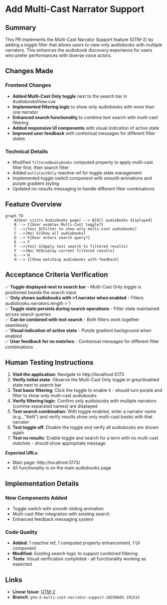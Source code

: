 # Add Multi-Cast Narrator Support

## Summary

This PR implements the Multi-Cast Narrator Support feature (GTM-2) by adding a toggle filter that allows users to view only audiobooks with multiple narrators. This enhances the audiobook discovery experience for users who prefer performances with diverse voice actors.

## Changes Made

### Frontend Changes
- **Added Multi-Cast Only toggle** next to the search bar in AudiobooksView.vue
- **Implemented filtering logic** to show only audiobooks with more than one narrator
- **Enhanced search functionality** to combine text search with multi-cast filtering
- **Added responsive UI components** with visual indication of active state
- **Improved user feedback** with contextual messages for different filter states

### Technical Details
- Modified `filteredAudiobooks` computed property to apply multi-cast filter first, then search filter
- Added `multiCastOnly` reactive ref for toggle state management
- Implemented toggle switch component with smooth animations and purple gradient styling
- Updated no-results messaging to handle different filter combinations

## Feature Overview

```mermaid
graph TD
    A[User visits Audiobooks page] --> B[All audiobooks displayed]
    B --> C{User enables Multi-Cast toggle?}
    C -->|Yes| D[Filter to show only multi-cast audiobooks]
    C -->|No| E[Show all audiobooks]
    D --> F{User enters search query?}
    E --> F
    F -->|Yes| G[Apply text search to filtered results]
    F -->|No| H[Display current filtered results]
    G --> H
    H --> I[Show matching audiobooks with feedback]
```

## Acceptance Criteria Verification

✅ **Toggle displayed next to search bar** - Multi-Cast Only toggle is positioned beside the search input  
✅ **Only shows audiobooks with >1 narrator when enabled** - Filters audiobooks.narrators.length > 1  
✅ **Toggle state persists during search operations** - Filter state maintained across search queries  
✅ **Can be combined with text search** - Both filters work together seamlessly  
✅ **Visual indication of active state** - Purple gradient background when enabled  
✅ **User feedback for no matches** - Contextual messages for different filter combinations  

## Human Testing Instructions

1. **Visit the application**: Navigate to http://localhost:5173
2. **Verify initial state**: Observe the Multi-Cast Only toggle in grey/disabled state next to search bar
3. **Test basic filtering**: Click the toggle to enable it - should turn purple and filter to show only multi-cast audiobooks
4. **Verify filtering logic**: Confirm only audiobooks with multiple narrators (comma-separated names) are displayed
5. **Test search combination**: With toggle enabled, enter a narrator name (e.g., "Kelli") and verify results show only multi-cast books with that narrator
6. **Test toggle off**: Disable the toggle and verify all audiobooks are shown again
7. **Test no results**: Enable toggle and search for a term with no multi-cast matches - should show appropriate message

**Expected URLs**: 
- Main page: http://localhost:5173/
- All functionality is on the main audiobooks page

## Implementation Details

### New Components Added
- Toggle switch with smooth sliding animation
- Multi-cast filter integration with existing search
- Enhanced feedback messaging system

### Code Quality
- **Added**: 1 reactive ref, 1 computed property enhancement, 1 UI component
- **Modified**: Existing search logic to support combined filtering
- **Tests**: Visual verification completed - all functionality working as expected

## Links
- **Linear Issue**: [GTM-2](https://linear.app/sourcegraph/issue/GTM-2/add-multi-cast-narrator-support)
- **Branch**: `gtm-2-multi-cast-narrator-support-20250602-191515`

